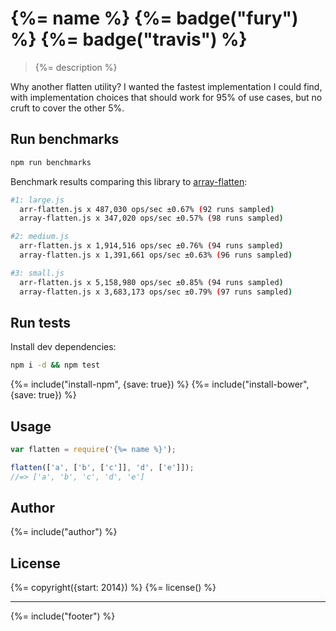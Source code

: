 # {%= name %} {%= badge("fury") %} {%= badge("travis") %}

> {%= description %}

Why another flatten utility? I wanted the fastest implementation I could find, with implementation choices that should work for 95% of use cases, but no cruft to cover the other 5%.

## Run benchmarks

```bash
npm run benchmarks
```

Benchmark results comparing this library to [array-flatten]:

```bash
#1: large.js
  arr-flatten.js x 487,030 ops/sec ±0.67% (92 runs sampled)
  array-flatten.js x 347,020 ops/sec ±0.57% (98 runs sampled)

#2: medium.js
  arr-flatten.js x 1,914,516 ops/sec ±0.76% (94 runs sampled)
  array-flatten.js x 1,391,661 ops/sec ±0.63% (96 runs sampled)

#3: small.js
  arr-flatten.js x 5,158,980 ops/sec ±0.85% (94 runs sampled)
  array-flatten.js x 3,683,173 ops/sec ±0.79% (97 runs sampled)
```

## Run tests

Install dev dependencies:

```bash
npm i -d && npm test
```

{%= include("install-npm", {save: true}) %}
{%= include("install-bower", {save: true}) %}


## Usage

```js
var flatten = require('{%= name %}');

flatten(['a', ['b', ['c']], 'd', ['e']]);
//=> ['a', 'b', 'c', 'd', 'e']
```

## Author
{%= include("author") %}

## License
{%= copyright({start: 2014}) %}
{%= license() %}

***

{%= include("footer") %}

[array-flatten]: https://github.com/blakeembrey/array-flatten
